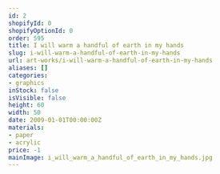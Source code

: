 ```yaml
---
id: 2
shopifyId: 0
shopifyOptionId: 0
order: 595
title: I will warm a handful of earth in my hands
slug: i-will-warm-a-handful-of-earth-in-my-hands
url: art-works/i-will-warm-a-handful-of-earth-in-my-hands
aliases: []
categories:
- graphics
inStock: false
isVisible: false
height: 60
width: 50
date: 2009-01-01T00:00:00Z
materials:
- paper
- acrylic
price: -1
mainImage: i_will_warm_a_handful_of_earth_in_my_hands.jpg
---
```

